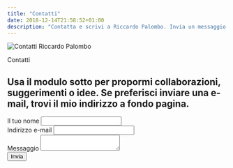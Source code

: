 ```yaml
---
title: "Contatti"
date: 2018-12-14T21:58:52+01:00
description: "Contatta e scrivi a Riccardo Palombo. Invia un messaggio per collaborazioni, suggerimenti o idee."
---
```


<div class="site__content">
	<!-- contact -->
	<div class="contact">
		<img src="/assets/img/contatti-riccardo-palombo.jpg" alt="Contatti Riccardo Palombo" class="responsive">

<div class="gap-50"></div>

<span class="big__title">Contatti</span>

<h2>Usa il modulo sotto per propormi collaborazioni, suggerimenti o idee. Se preferisci inviare una e-mail, trovi il mio indirizzo a fondo pagina.</h2>

<div class="gap-25"></div>

<div class="row">
		<div class="column col-6">
				<form method="post" action="https://formspree.io/riccardo.palombo@gmail.com" autocomplete="off">
					<div class="form-group">
						<label for="name">Il tuo nome</label>
						<input type="text" name="name" id="name">
					</div>
					<div class="form-group">
						<label for="email">Indirizzo e-mail</label>
						<input type="email" name="email" id="email">
					</div>
					<div class="form-group">
						<label for="message">Messaggio</label>
						<textarea name="message" id="message"></textarea>
					</div>
					<div class="form-group">
						<input type="submit" name="submit" value="Invia">
					</div>
				</form>
			</div>
		</div>
	</div>
